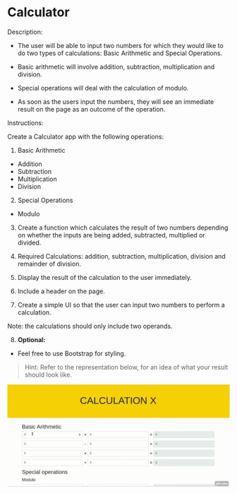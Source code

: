 # Calculator

Description:

- The user will be able to input two numbers for which they would like to do two types of calculations: Basic Arithmetic and Special Operations.

- Basic arithmetic will involve addition, subtraction, multiplication and division.

- Special operations will deal with the calculation of modulo.

- As soon as the users input the numbers, they will see an immediate result on the page as an outcome of the operation.

Instructions:

Create a Calculator app with the following operations:

1. Basic Arithmetic

- Addition
- Subtraction
- Multiplication
- Division

2. Special Operations

- Modulo

3. Create a function which calculates the result of two numbers depending on whether the inputs are being added, subtracted, multiplied or divided.

4. Required Calculations: addition, subtraction, multiplication, division and remainder of division.

5. Display the result of the calculation to the user immediately.

6. Include a header on the page.

7. Create a simple UI so that the user can input two numbers to perform a calculation.

Note: the calculations should only include two operands.

8. **Optional:**

- Feel free to use Bootstrap for styling.

> Hint: Refer to the representation below, for an idea of what your result should look like.

![demo](demo.gif)
